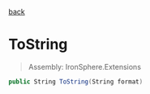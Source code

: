 ﻿

[back](/IronSphere.Extensions/WeekOfYearStandard)

# ToString

> Assembly: IronSphere.Extensions

```csharp
public String ToString(String format)
```



 